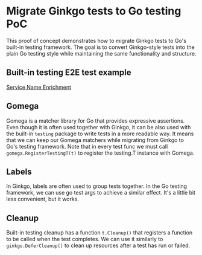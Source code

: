 # Migrate Ginkgo tests to Go testing PoC

This proof of concept demonstrates how to migrate Ginkgo tests to Go's built-in testing framework. The goal is to convert Ginkgo-style tests into the plain Go testing style while maintaining the same functionality and structure.

## Built-in testing E2E test example

[Service Name Enrichment](./_service_name_enrichment_test.go)

## Gomega

Gomega is a matcher library for Go that provides expressive assertions. Even though it is often used together with Ginkgo, it can be also used with the built-in `testing` package to write tests in a more readable way. It means that we can keep our Gomega matchers while migrating from Ginkgo to Go's testing framework. Note that in every test func we must call `gomega.RegisterTestingT(t)` to register the testing.T instance with Gomega.

## Labels

In Ginkgo, labels are often used to group tests together. In the Go testing framework, we can use go test args to achieve a similar effect. It's a little bit less convenient, but it works.

## Cleanup

Built-in testing cleanup has a function `t.Cleanup()` that registers a function to be called when the test completes. We can use it similarly to `ginkgo.DeferCleanup()` to clean up resources after a test has run or failed.
